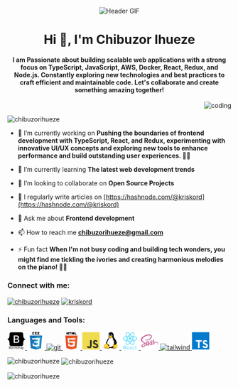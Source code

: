 <!-- Banner GIF -->
<p align="center">
  <img src="https://user-images.githubusercontent.com/95478989/198955082-6e78ebb5-e1e4-49f9-8d32-6e5af3984dcd.gif" alt="Header GIF" width="800px">
</p>

<h1 align="center">Hi 👋, I'm Chibuzor Ihueze</h1>
<h4 align="center">I am Passionate about building scalable web applications with a strong focus on TypeScript, JavaScript, AWS, Docker, React, Redux, and Node.js. Constantly exploring new technologies and best practices to craft efficient and maintainable code. Let's collaborate and create something amazing together!</h4>

<!-- Aligning image to the right -->
<p align="right">
  <img src="https://cdn.dribbble.com/users/1162077/screenshots/3848914/programmer.gif" alt="coding" width="400" />
</p>


<p align="left"> <img src="https://komarev.com/ghpvc/?username=chibuzorihueze&label=Profile%20views&color=0e75b6&style=flat" alt="chibuzorihueze" /> </p>

<!-- Your other content here ... -->

- 🔭 I’m currently working on **Pushing the boundaries of frontend development with TypeScript, React, and Redux, experimenting with innovative UI/UX concepts and exploring new tools to enhance performance and build outstanding user experiences. 🚀🎨**

- 🌱 I’m currently learning **The latest web development trends**

- 👯 I’m looking to collaborate on **Open Source Projects**

- 📝 I regularly write articles on [https://hashnode.com/@kriskord](https://hashnode.com/@kriskord)

- 💬 Ask me about **Frontend development**

- 📫 How to reach me **chibuzorihueze@gmail.com**

- ⚡ Fun fact **When I'm not busy coding and building tech wonders, you might find me tickling the ivories and creating harmonious melodies on the piano! 🎹🎶**

<h3 align="left">Connect with me:</h3>
<p align="left">
  <a href="https://linkedin.com/in/chibuzorihueze" target="blank"><img align="center" src="https://raw.githubusercontent.com/rahuldkjain/github-profile-readme-generator/master/src/images/icons/Social/linked-in-alt.svg" alt="chibuzorihueze" height="30" width="40" /></a>
  <a href="https://hashnode.com/kriskord" target="blank"><img align="center" src="https://raw.githubusercontent.com/rahuldkjain/github-profile-readme-generator/master/src/images/icons/Social/hashnode.svg" alt="kriskord" height="30" width="40" /></a>
</p>

<h3 align="left">Languages and Tools:</h3>
<p align="left">
  <a href="https://getbootstrap.com" target="_blank" rel="noreferrer"> <img src="https://raw.githubusercontent.com/devicons/devicon/master/icons/bootstrap/bootstrap-plain-wordmark.svg" alt="bootstrap" width="40" height="40"/> </a>
  <a href="https://www.w3schools.com/css/" target="_blank" rel="noreferrer"> <img src="https://raw.githubusercontent.com/devicons/devicon/master/icons/css3/css3-original-wordmark.svg" alt="css3" width="40" height="40"/> </a>
  <a href="https://git-scm.com/" target="_blank" rel="noreferrer"> <img src="https://www.vectorlogo.zone/logos/git-scm/git-scm-icon.svg" alt="git" width="40" height="40"/> </a>
  <a href="https://www.w3.org/html/" target="_blank" rel="noreferrer"> <img src="https://raw.githubusercontent.com/devicons/devicon/master/icons/html5/html5-original-wordmark.svg" alt="html5" width="40" height="40"/> </a>
  <a href="https://developer.mozilla.org/en-US/docs/Web/JavaScript" target="_blank" rel="noreferrer"> <img src="https://raw.githubusercontent.com/devicons/devicon/master/icons/javascript/javascript-original.svg" alt="javascript" width="40" height="40"/> </a>
  <a href="https://www.linux.org/" target="_blank" rel="noreferrer"> <img src="https://raw.githubusercontent.com/devicons/devicon/master/icons/linux/linux-original.svg" alt="linux" width="40" height="40"/> </a>
  <a href="https://reactjs.org/" target="_blank" rel="noreferrer"> <img src="https://raw.githubusercontent.com/devicons/devicon/master/icons/react/react-original-wordmark.svg" alt="react" width="40" height="40"/> </a>
  <a href="https://sass-lang.com" target="_blank" rel="noreferrer"> <img src="https://raw.githubusercontent.com/devicons/devicon/master/icons/sass/sass-original.svg" alt="sass" width="40" height="40"/> </a>
  <a href="https://tailwindcss.com/" target="_blank" rel="noreferrer"> <img src="https://www.vectorlogo.zone/logos/tailwindcss/tailwindcss-icon.svg" alt="tailwind" width="40" height="40"/> </a>
  <a href="https://www.typescriptlang.org/" target="_blank" rel="noreferrer"> <img src="https://raw.githubusercontent.com/devicons/devicon/master/icons/typescript/typescript-original.svg" alt="typescript" width="40" height="40"/> </a>
</p>

<!-- GitHub Stats and Languages -->
<p align="center">
  <img align="left" src="https://github-readme-stats.vercel.app/api/top-langs?username=chibuzorihueze&show_icons=true&locale=en&layout=compact" alt="chibuzorihueze" />
</p>

<p>&nbsp;<img align="center" src="https://github-readme-stats.vercel.app/api?username=chibuzorihueze&show_icons=true&locale=en" alt="chibuzorihueze" /></p>

<p><img align="center" src="https://github-readme-streak-stats.herokuapp.com/?user=chibuzorihueze&" alt="chibuzorihueze" /></p>
